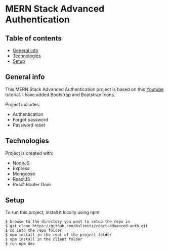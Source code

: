 # MERN Stack Advanced Authentication

## Table of contents

- [General info](#general-info)
- [Technologies](#technologies)
- [Setup](#setup)

## General info

This MERN Stack Advanced Authentication project is based on this [Youtube](https://www.youtube.com/watch?v=YocRq-KesCM) tutorial. I have added Bootstrap and Bootstrap Icons.

Project includes:

- Authentication
- Forgot password
- Password reset

## Technologies

Project is created with:

- NodeJS
- Express
- Mongoose
- ReactJS
- React Router Dom

## Setup

To run this project, install it locally using npm:

```
$ browse to the directory you want to setup the repo in
$ git clone https://github.com/Nulimitz/react-advanced-auth.git
$ cd into the repo folder
$ npm install in the root of the project folder
$ npm install in the client folder
$ run npm dev
```
